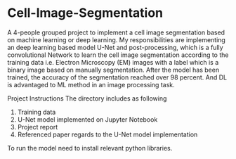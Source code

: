# Cell-Image-Segmentation
A 4-people grouped project to implement a cell image segmentation based on machine learning or deep learning. My responsibilities are implementing an deep learning based model U-Net and post-processing, which is a fully convolutional Network to learn the cell image segmentation according to the training data i.e. Electron Microscopy (EM) images with a label which is a binary image based on manually segmentation. After the model has been trained, the accuracy of the segmentation reached over 98 percent. And DL is advantaged to ML method in an image processing task.

Project Instructions
The directory includes as following
1. Training data
2. U-Net model implemented on Jupyter Notebook
3. Project report
4. Referenced paper regards to the U-Net model implementation

To run the model need to install relevant python libraries.
